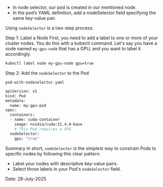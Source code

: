 
- In node selector, our pod is created in our mentioned node.
- In the pod’s YAML definition, add a nodeSelector field specifying the same key-value pair.

Using `nodeSelector` is a two-step process:

Step 1: Label a Node
First, you need to add a label to one or more of your cluster nodes. You do this with a kubectl command. Let's say you have a node named `my-gpu-node` that has a GPU, and you want to label it accordingly.

```bash
kubectl label node my-gpu-node gpu=true
```


Step 2: Add the `nodeSelector` to the Pod

`pod-with-nodeselector.yaml`

```bash
apiVersion: v1
kind: Pod
metadata:
  name: my-gpu-pod
spec:
  containers:
  - name: cuda-container
    image: nvidia/cuda:11.4.0-base
    # This Pod requires a GPU
  nodeSelector:
    gpu: "true"
```


Summary
In short, `nodeSelector` is the simplest way to constrain Pods to specific nodes by following this clear pattern:

- Label your nodes with descriptive key-value pairs.
- Select those labels in your Pod's `nodeSelector` field.


Date: 28-July-2025
